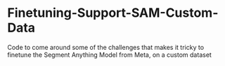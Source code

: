 # Finetuning-Support-SAM-Custom-Data
Code to come around some of the challenges that makes it tricky to finetune the Segment Anything Model from Meta, on a custom dataset
